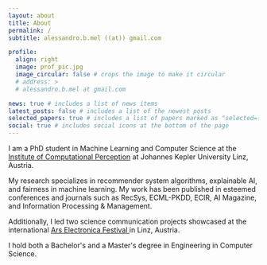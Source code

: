 ```yaml
---
layout: about
title: About
permalink: /
subtitle: alessandro.b.mel ((at)) gmail.com

profile:
  align: right
  image: prof_pic.jpg
  image_circular: false # crops the image to make it circular
  # address: >
  # alessandro.b.mel at gmail.com

news: true # includes a list of news items
latest_posts: false # includes a list of the newest posts
selected_papers: true # includes a list of papers marked as "selected={true}"
social: true # includes social icons at the bottom of the page
---
```


I am a PhD student in Machine Learning and Computer Science at the <a href='https://www.jku.at/en/institute-of-computational-perception/'> Institute of Computational Perception</a> at Johannes Kepler University Linz, Austria.

My research specializes in recommender system algorithms, explainable AI, and fairness in machine learning. My work has been published in esteemed conferences and journals such as RecSys, ECML-PKDD, ECIR, AI Magazine, and Information Processing & Management.

Additionally, I led two science communication projects showcased at the international <a href='https://karapostK.github.io/projects'> Ars Electronica Festival </a> in Linz, Austria.

I hold both a Bachelor's and a Master's degree in Engineering in Computer Science.

